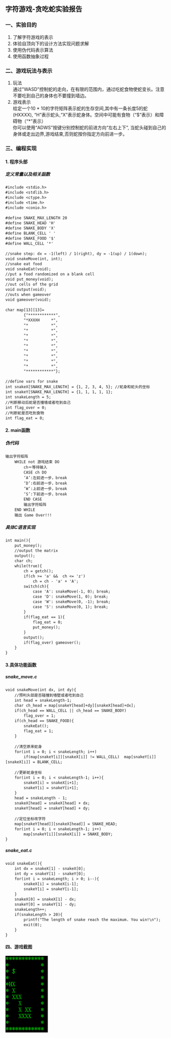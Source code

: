 ## 字符游戏-贪吃蛇实验报告
### 一、实验目的
1. 了解字符游戏的表示
2. 体验自顶向下的设计方法实现问题求解
3. 使用伪代码表示算法
4. 使用函数抽象过程

### 二、游戏玩法与表示
1. 玩法  
通过"WASD"控制蛇的走向，在有限的范围内，通过吃蛇食物使蛇变长。注意不要吃到自己的身体也不要撞到墙边。  
2. 游戏表示  
给定一个10 * 10的字符矩阵表示蛇的生存空间,其中有一条长度5的蛇(HXXXX), “H”表示蛇头,“X”表示蛇身体。空间中可能有食物（“$”表示）和障碍物（“*”表示）  
你可以使用“ADWS”按键分别控制蛇的前进方向“左右上下”, 当蛇头碰到自己的身体或走出边界,游戏结束,否则蛇按你指定方向前进一步。  

### 三、编程实现
#### 1. 程序头部  
##### 定义常量以及相关函数
```
#include <stdio.h> 
#include <stdlib.h>
#include <ctype.h>
#include <time.h>
#include <conio.h>

#define SNAKE_MAX_LENGTH 20
#define SNAKE_HEAD 'H' 
#define SNAKE_BODY 'X'
#define BLANK_CELL ' '
#define SNAKE_FOOD '$' 
#define WALL_CELL '*'

//snake step: dx = -1(left) / 1(right), dy = -1(up) / 1(down); 
void snakeMove(int, int);
//snake eat food
void snakeEat(void);
//put a food randomized on a blank cell
void put_money(void);
//out cells of the grid
void output(void);
//outs when gameover
void gameover(void);

char map[13][13]= 
		{"************",
		"*XXXXH     *",
		"*          *",
		"*          *",
		"*          *",
		"*          *",
		"*          *",
		"*          *",
		"*          *",
		"*          *",
		"*          *",
		"************"}; 

//define vars for snake
int snakeX[SNAKE_MAX_LENGTH] = {1, 2, 3, 4, 5}; //蛇身和蛇头的坐标
int snakeY[SNAKE_MAX_LENGTH] = {1, 1, 1, 1, 1};
int snakeLength = 5;
//判断移动后蛇是否撞墙或者吃到自己 
int flag_over = 0;
//判断蛇是否吃到食物 
int flag_eat = 0;
```

#### 2. main函数
##### 伪代码
```
输出字符矩阵
	WHILE not 游戏结束 DO
		ch＝等待输入
		CASE ch DO
		‘A’:左前进一步，break 
		‘D’:右前进一步，break    
		‘W’:上前进一步，break    
		‘S’:下前进一步，break    
		END CASE
		输出字符矩阵
	END WHILE
	输出 Game Over!!! 
```
##### 具体C语言实现
```
int main(){
	put_money();
	//output the matrix
	output();
	char ch;
	while(true){
		ch = getch();
		if(ch >= 'a' &&  ch <= 'z')
			ch = ch - 'a' + 'A';
		switch(ch){
			case 'A': snakeMove(-1, 0); break;
			case 'D': snakeMove(1, 0); break;
			case 'W': snakeMove(0, -1); break;
			case 'S': snakeMove(0, 1); break;
		}
		if(flag_eat == 1){
			flag_eat = 0;
			put_money();
		} 
		output();
		if(flag_over) gameover();
	}	
}
```
#### 3.具体功能函数
##### snake_move.c
```
void snakeMove(int dx, int dy){
	//预判头部是否碰撞到墙壁或者吃到自己 
	int head = snakeLength-1;
	char ch_head = map[snakeY[head]+dy][snakeX[head]+dx];
	if(ch_head == WALL_CELL || ch_head == SNAKE_BODY) 
		flag_over = 1;
	if(ch_head == SNAKE_FOOD){
		snakeEat();
		flag_eat = 1;
	} 
	
	//清空原来蛇身 
	for(int i = 0; i < snakeLength; i++)
		if(map[snakeY[i]][snakeX[i]] != WALL_CELL)  map[snakeY[i]][snakeX[i]] = BLANK_CELL;
		
	//更新蛇身坐标 
	for(int i = 0; i < snakeLength-1; i++){
		snakeX[i] = snakeX[i+1];
		snakeY[i] = snakeY[i+1];
	}
	head = snakeLength - 1;
	snakeX[head] = snakeX[head] + dx;
	snakeY[head] = snakeY[head] + dy;

	//定位坐标改字符 
	map[snakeY[head]][snakeX[head]] = SNAKE_HEAD;
	for(int i = 0; i < snakeLength-1; i++)
		map[snakeY[i]][snakeX[i]] = SNAKE_BODY;
}
```

##### snake_eat.c
```
void snakeEat(){
	int dx = snakeX[1] - snakeX[0];
	int dy = snakeY[1] - snakeY[0];
	for(int i = snakeLength; i > 0; i--){
		snakeX[i] = snakeX[i-1];
		snakeY[i] = snakeY[i-1];
	}
	snakeX[0] = snakeX[1] - dx;
	snakeY[0] = snakeY[1] - dy;
	snakeLength++;
	if(snakeLength > 20){
		printf("The length of snake reach the maximum. You win!\n");
		exit(0);
	}
}
```

#### 四、游戏截图
![snake](./images/snake.png)